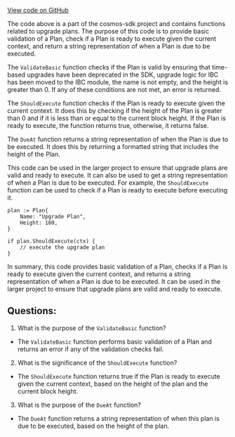 [View code on GitHub](https://github.com/cosmos/cosmos-sdk.git/x/upgrade/types/plan.go)

The code above is a part of the cosmos-sdk project and contains functions related to upgrade plans. The purpose of this code is to provide basic validation of a Plan, check if a Plan is ready to execute given the current context, and return a string representation of when a Plan is due to be executed.

The `ValidateBasic` function checks if the Plan is valid by ensuring that time-based upgrades have been deprecated in the SDK, upgrade logic for IBC has been moved to the IBC module, the name is not empty, and the height is greater than 0. If any of these conditions are not met, an error is returned.

The `ShouldExecute` function checks if the Plan is ready to execute given the current context. It does this by checking if the height of the Plan is greater than 0 and if it is less than or equal to the current block height. If the Plan is ready to execute, the function returns true, otherwise, it returns false.

The `DueAt` function returns a string representation of when the Plan is due to be executed. It does this by returning a formatted string that includes the height of the Plan.

This code can be used in the larger project to ensure that upgrade plans are valid and ready to execute. It can also be used to get a string representation of when a Plan is due to be executed. For example, the `ShouldExecute` function can be used to check if a Plan is ready to execute before executing it. 

```
plan := Plan{
    Name: "Upgrade Plan",
    Height: 100,
}

if plan.ShouldExecute(ctx) {
    // execute the upgrade plan
}
```

In summary, this code provides basic validation of a Plan, checks if a Plan is ready to execute given the current context, and returns a string representation of when a Plan is due to be executed. It can be used in the larger project to ensure that upgrade plans are valid and ready to execute.
## Questions: 
 1. What is the purpose of the `ValidateBasic` function?
- The `ValidateBasic` function performs basic validation of a Plan and returns an error if any of the validation checks fail.

2. What is the significance of the `ShouldExecute` function?
- The `ShouldExecute` function returns true if the Plan is ready to execute given the current context, based on the height of the plan and the current block height.

3. What is the purpose of the `DueAt` function?
- The `DueAt` function returns a string representation of when this plan is due to be executed, based on the height of the plan.